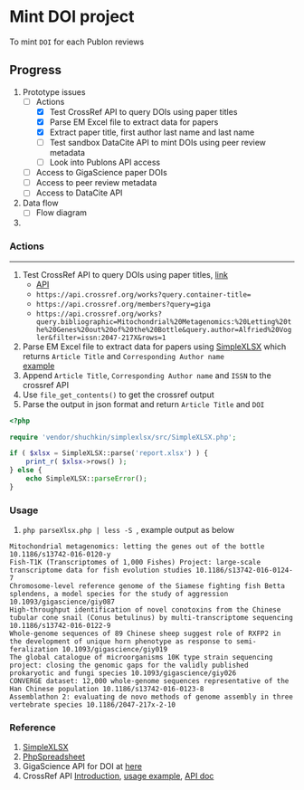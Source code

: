 # Mint DOI project
To mint `DOI` for each Publon reviews

## Progress
1. Prototype issues
    - [ ] Actions
        - [x] Test CrossRef API to query DOIs using paper titles
        - [x] Parse EM Excel file to extract data for papers
        - [x] Extract paper title, first author last name and last name
        - [ ] Test sandbox DataCite API to mint DOIs using peer review metadata
        - [ ] Look into Publons API access
    - [ ] Access to GigaScience paper DOIs
    - [ ] Access to peer review metadata
    - [ ] Access to DataCite API
2. Data flow
    - [ ] Flow diagram
3.     
    
### Actions
---
1. Test CrossRef API to query DOIs using paper titles, [link](https://www.crossref.org/education/retrieve-metadata/rest-api/a-non-technical-introduction-to-our-api/)
    - [API](https://github.com/CrossRef/rest-api-doc#queries)
    - `https://api.crossref.org/works?query.container-title=`  
    - `https://api.crossref.org/members?query=giga`
    - `https://api.crossref.org/works?query.bibliographic=Mitochondrial%20Metagenomics:%20Letting%20the%20Genes%20out%20of%20the%20Bottle&query.author=Alfried%20Vogler&filter=issn:2047-217X&rows=1`
2. Parse EM Excel file to extract data for papers using [SimpleXLSX](https://github.com/shuchkin/simplexlsx) which returns `Article Title` and `Corresponding Author name`  
[example](https://ssaurel.medium.com/parsing-microsoft-excel-files-in-php-easily-2b68c70ee3be#:~:text=Parsing%20The%20Excel%20File%20In%20PHP&text=First%20step%20is%20to%20include,parsed%20from%20the%20Excel%20file.)
3. Append `Article Title`, `Corresponding Author name` and `ISSN` to the crossref API  
4. Use `file_get_contents()` to get the crossref output  
5. Parse the output in json format and return  `Article Title` and `DOI`

```php
<?php

require 'vendor/shuchkin/simplexlsx/src/SimpleXLSX.php';

if ( $xlsx = SimpleXLSX::parse('report.xlsx') ) {
    print_r( $xlsx->rows() );
} else {
    echo SimpleXLSX::parseError();
}
```

### Usage
1. `php parseXlsx.php | less -S `, example output as below
```
Mitochondrial metagenomics: letting the genes out of the bottle 10.1186/s13742-016-0120-y
Fish-T1K (Transcriptomes of 1,000 Fishes) Project: large-scale transcriptome data for fish evolution studies 10.1186/s13742-016-0124-7
Chromosome-level reference genome of the Siamese fighting fish Betta splendens, a model species for the study of aggression 10.1093/gigascience/giy087
High-throughput identification of novel conotoxins from the Chinese tubular cone snail (Conus betulinus) by multi-transcriptome sequencing 10.1186/s13742-016-0122-9
Whole-genome sequences of 89 Chinese sheep suggest role of RXFP2 in the development of unique horn phenotype as response to semi-feralization 10.1093/gigascience/giy019
The global catalogue of microorganisms 10K type strain sequencing project: closing the genomic gaps for the validly published prokaryotic and fungi species 10.1093/gigascience/giy026
CONVERGE dataset: 12,000 whole-genome sequences representative of the Han Chinese population 10.1186/s13742-016-0123-8
Assemblathon 2: evaluating de novo methods of genome assembly in three vertebrate species 10.1186/2047-217x-2-10
```

### Reference
1. [SimpleXLSX](https://github.com/shuchkin/simplexlsx)
2. [PhpSpreadsheet](https://github.com/PHPOffice/PhpSpreadsheet)
3. GigaScience API for DOI at [here](http://gigadb.org/site/help)
4. CrossRef API [Introduction](https://www.crossref.org/education/retrieve-metadata/), [usage example](https://www.crossref.org/education/retrieve-metadata/rest-api/a-non-technical-introduction-to-our-api/), [API doc](https://github.com/CrossRef/rest-api-doc)
